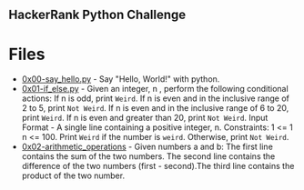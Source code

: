 ﻿## HackerRank Python Challenge

# Files

- [0x00-say_hello.py](0x00-say_hello.py) - Say "Hello, World!" with python.
- [0x01-if_else.py](0x01-if_else.py) - Given an integer, n , perform the following conditional actions: If n is odd, print `Weird`. If n is even and in the inclusive range of 2 to 5, print `Not Weird`. If n is even and in the inclusive range of 6 to 20, print `Weird`. If n is even and greater than 20, print `Not Weird`. Input Format - A single line containing a positive integer, n. Constraints: 1 <= 1 n <= 100. Print `Weird` if the number is `weird`. Otherwise, print `Not Weird`.
- [0x02-arithmetic_operations](0x02-arithmetic_operations) - Given numbers a and b: The first line contains the sum of the two numbers. The second line contains the difference of the two numbers (first - second).The third line contains the product of the two number.
